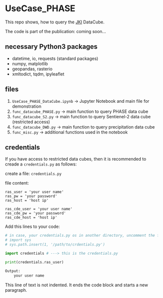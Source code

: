 # UseCase_PHASE

This repo shows, how to query the [JKI](https://www.julius-kuehn.de/en/) DataCube.

The code is part of the publication: coming soon...


## necessary Python3 packages

* datetime, io, requests (standard packages)
* numpy, matplotlib
* geopandas, rasterio
* xmltodict, tqdm, ipyleaflet

## files

1. `UseCase_PHASE_DataCube.ipynb` -> Jupyter Notebook and main file for demonstration
2. `func_datacube_PHASE.py` -> main function to query PHASE data cube
3. `func_datacube_S2.py`  -> main function to query Sentienel-2 data cube (restricted access)
4. `func_datacube_DWD.py`  -> main function to query precipitation data cube
5. `func_misc.py` -> additional functions used in the notebook

## credentials

If you have access to restricted data cubes, then it is recommended to creade a `credentials.py` as follows:

create a file: `credentials.py`

file content:

```
ras_user = 'your user name'
ras_pw = 'your password'
ras_host = 'host ip'

ras_cde_user = 'your user name'
ras_cde_pw = 'your password'
ras_cde_host = 'host ip'
```

Add this lines to your code:
```python
# in case, your credentials.py os in another directory, uncomment the folloing two lines
# import sys
# sys.path.insert(1, '/path/to/crdentials.py')

import credentials # ---> this is the credentials.py

print(credentials.ras_user)

Output:
    your user name
``` 
    
    
    

This line of text is not indented. It ends the code block and starts a new paragraph.